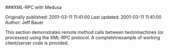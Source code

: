 ###XML-RPC with Medusa

Originally published: 2001-03-11 11:41:00
Last updated: 2001-03-11 11:41:00
Author: Jeff Bauer

This section demonstrates remote method calls between two\nmachines (or processes) using the XML-RPC protocol.  A complete\nexample of working client/server code is provided.